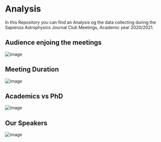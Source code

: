 
# Analysis
In this Repository you can find an Analysis og the data collecting during the Sapienza Astrophysics Journal Club Meetings, Academic year 2020/2021.

## Audience enjoing the meetings

![image](https://user-images.githubusercontent.com/81431176/112676905-55f8a180-8e69-11eb-98a7-4569bc0a3b16.png)

## Meeting Duration

![image](https://user-images.githubusercontent.com/81431176/112676967-6c9ef880-8e69-11eb-8063-a8eb9300e57d.png)

## Academics vs PhD

![image](https://user-images.githubusercontent.com/81431176/112677014-7c1e4180-8e69-11eb-806f-0a0809f9e400.png)

## Our Speakers

![image](https://user-images.githubusercontent.com/81431176/112677042-850f1300-8e69-11eb-9d2d-969a45295455.png)
